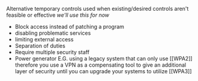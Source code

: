 Alternative temporary controls used when existing/desired controls aren't feasible or effective
*we'll use this for now*
- Block access instead of patching a program
- disabling problematic services
- limiting external access
- Separation of duties
- Require multiple security staff
- Power generator
E.G. using a legacy system that can only use [[WPA2]] therefore you use a VPN as a compensating tool to give an additional layer of security until you can upgrade your systems to utilize [[WPA3]]
